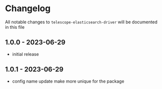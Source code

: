 # Changelog

All notable changes to `telescope-elasticsearch-driver` will be documented in this file

## 1.0.0 - 2023-06-29

- initial release

## 1.0.1 - 2023-06-29

- config name update make more unique for the package 